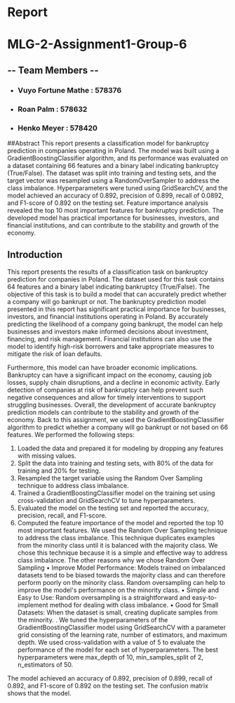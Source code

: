 # Report

# **MLG-2-Assignment1-Group-6**
## -- Team Members --
* ### Vuyo Fortune Mathe : 578376
* ### Roan Palm : 578632
* ### Henko Meyer : 578420

##Abstract
This report presents a classification model for bankruptcy prediction in companies operating in Poland. The model was built using a GradientBoostingClassifier algorithm, and its performance was evaluated on a dataset containing 66 features and a binary label indicating bankruptcy (True/False). The dataset was split into training and testing sets, and the target vector was resampled using a RandomOverSampler to address the class imbalance. Hyperparameters were tuned using GridSearchCV, and the model achieved an accuracy of 0.892, precision of 0.899, recall of 0.0892, and F1-score of 0.892 on the testing set. Feature importance analysis revealed the top 10 most important features for bankruptcy prediction. The developed model has practical importance for businesses, investors, and financial institutions, and can contribute to the stability and growth of the economy.

## Introduction
This report presents the results of a classification task on bankruptcy prediction for companies in Poland. The dataset used for this task contains 64 features and a binary label indicating bankruptcy (True/False). The objective of this task is to build a model that can accurately predict whether a company will go bankrupt or not.
The bankruptcy prediction model presented in this report has significant practical importance for businesses, investors, and financial institutions operating in Poland. By accurately predicting the likelihood of a company going bankrupt, the model can help businesses and investors make informed decisions about investment, financing, and risk management. Financial institutions can also use the model to identify high-risk borrowers and take appropriate measures to mitigate the risk of loan defaults.

Furthermore, this model can have broader economic implications. Bankruptcy can have a significant impact on the economy, causing job losses, supply chain disruptions, and a decline in economic activity. Early detection of companies at risk of bankruptcy can help prevent such negative consequences and allow for timely interventions to support struggling businesses. Overall, the development of accurate bankruptcy prediction models can contribute to the stability and growth of the economy.
Back to this assignment, we used the GradientBoostingClassifier algorithm to predict whether a company will go bankrupt or not based on 66 features. We performed the following steps:

1.	Loaded the data and prepared it for modeling by dropping any features with missing values.
2.	Split the data into training and testing sets, with 80% of the data for training and 20% for testing.
3.	Resampled the target variable using the Random Over Sampling technique to address class imbalance.
4.	Trained a GradientBoostingClassifier model on the training set using cross-validation and GridSearchCV to tune hyperparameters.
5.	Evaluated the model on the testing set and reported the accuracy, precision, recall, and F1-score.
6.	Computed the feature importance of the model and reported the top 10 most important features.
We used the Random Over Sampling technique to address the class imbalance. This technique duplicates examples from the minority class until it is balanced with the majority class. We chose this technique because it is a simple and effective way to address class imbalance. 
The other reasons why we chose Random Over Sampling
•	Improve Model Performance: Models trained on imbalanced datasets tend to be biased towards the majority class and can therefore perform poorly on the minority class. Random oversampling can help to improve the model's performance on the minority class.
•	Simple and Easy to Use: Random oversampling is a straightforward and easy-to-implement method for dealing with class imbalance.
•	Good for Small Datasets: When the dataset is small, creating duplicate samples from the minority.
.
We tuned the hyperparameters of the GradientBoostingClassifier model using GridSearchCV with a parameter grid consisting of the learning rate, number of estimators, and maximum depth. We used cross-validation with a value of 5 to evaluate the performance of the model for each set of hyperparameters. The best hyperparameters were max_depth of  10, min_samples_split of 2, n_estimators of 50.

The model achieved an accuracy of 0.892, precision of 0.899, recall of 0.892, and F1-score of 0.892 on the testing set. The confusion matrix shows that the model.
